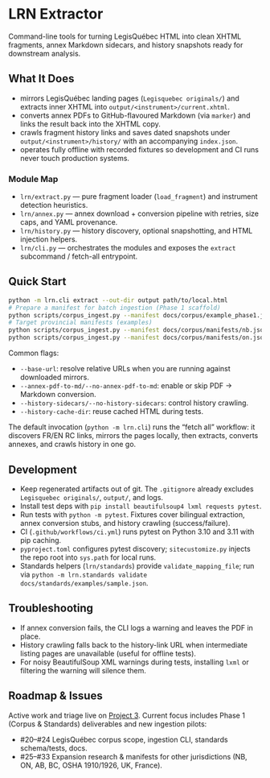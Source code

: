# LRN Extractor

Command-line tools for turning LegisQuébec HTML into clean XHTML fragments, annex Markdown sidecars, and history snapshots ready for downstream analysis.

## What It Does
- mirrors LegisQuébec landing pages (`Legisquebec originals/`) and extracts inner XHTML into `output/<instrument>/current.xhtml`.
- converts annex PDFs to GitHub-flavoured Markdown (via `marker`) and links the result back into the XHTML copy.
- crawls fragment history links and saves dated snapshots under `output/<instrument>/history/` with an accompanying `index.json`.
- operates fully offline with recorded fixtures so development and CI runs never touch production systems.

### Module Map
- `lrn/extract.py` — pure fragment loader (`load_fragment`) and instrument detection heuristics.
- `lrn/annex.py` — annex download + conversion pipeline with retries, size caps, and YAML provenance.
- `lrn/history.py` — history discovery, optional snapshotting, and HTML injection helpers.
- `lrn/cli.py` — orchestrates the modules and exposes the `extract` subcommand / fetch-all entrypoint.

## Quick Start
```bash
python -m lrn.cli extract --out-dir output path/to/local.html
# Prepare a manifest for batch ingestion (Phase 1 scaffold)
python scripts/corpus_ingest.py --manifest docs/corpus/example_phase1.json --out-dir logs/ingestion/demo
# Target provincial manifests (examples)
python scripts/corpus_ingest.py --manifest docs/corpus/manifests/nb.json --out-dir output_nb --log-dir logs/ingestion
python scripts/corpus_ingest.py --manifest docs/corpus/manifests/on.json --out-dir output_on --log-dir logs/ingestion --retries 2
```
Common flags:
- `--base-url`: resolve relative URLs when you are running against downloaded mirrors.
- `--annex-pdf-to-md/--no-annex-pdf-to-md`: enable or skip PDF → Markdown conversion.
- `--history-sidecars/--no-history-sidecars`: control history crawling.
- `--history-cache-dir`: reuse cached HTML during tests.

The default invocation (`python -m lrn.cli`) runs the “fetch all” workflow: it discovers FR/EN RC links, mirrors the pages locally, then extracts, converts annexes, and crawls history in one go.

## Development
- Keep regenerated artifacts out of git. The `.gitignore` already excludes `Legisquebec originals/`, `output/`, and logs.
- Install test deps with `pip install beautifulsoup4 lxml requests pytest`.
- Run tests with `python -m pytest`. Fixtures cover bilingual extraction, annex conversion stubs, and history crawling (success/failure).
- CI (`.github/workflows/ci.yml`) runs pytest on Python 3.10 and 3.11 with pip caching.
- `pyproject.toml` configures pytest discovery; `sitecustomize.py` injects the repo root into `sys.path` for local runs.
- Standards helpers (`lrn/standards`) provide `validate_mapping_file`; run via `python -m lrn.standards validate docs/standards/examples/sample.json`.

## Troubleshooting
- If annex conversion fails, the CLI logs a warning and leaves the PDF in place.
- History crawling falls back to the history-link URL when intermediate listing pages are unavailable (useful for offline tests).
- For noisy BeautifulSoup XML warnings during tests, installing `lxml` or filtering the warning will silence them.

## Roadmap & Issues
Active work and triage live on [Project 3](https://github.com/users/g0udurix/projects/3). Current focus includes Phase 1 (Corpus & Standards) deliverables and new ingestion pilots:

- #20–#24 LegisQuébec corpus scope, ingestion CLI, standards schema/tests, docs.
- #25–#33 Expansion research & manifests for other jurisdictions (NB, ON, AB, BC, OSHA 1910/1926, UK, France).
